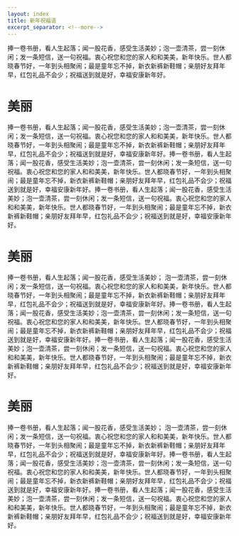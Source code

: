```yaml
---
layout: index
title: 新年祝福语
excerpt_separator: <!--more-->
---
```


捧一卷书册，看人生起落；闻一股花香，感受生活美妙；泡一壶清茶，尝一刻休闲；发一条短信，送一句祝福。衷心祝您和您的家人和和美美，新年快乐。世人都晓春节好，一年到头相聚闹；最是童年忘不掉，新衣新裤新鞋帽；亲朋好友拜年早，红包礼品不会少；祝福送到就是好，幸福安康新年好。

<!--more-->
<h1 style="left: 10px;">美丽</h1>
捧一卷书册，看人生起落；闻一股花香，感受生活美妙；泡一壶清茶，尝一刻休闲；发一条短信，送一句祝福。衷心祝您和您的家人和和美美，新年快乐。世人都晓春节好，一年到头相聚闹；最是童年忘不掉，新衣新裤新鞋帽；亲朋好友拜年早，红包礼品不会少；祝福送到就是好，幸福安康新年好。捧一卷书册，看人生起落；闻一股花香，感受生活美妙；泡一壶清茶，尝一刻休闲；发一条短信，送一句祝福。衷心祝您和您的家人和和美美，新年快乐。世人都晓春节好，一年到头相聚闹；最是童年忘不掉，新衣新裤新鞋帽；亲朋好友拜年早，红包礼品不会少；祝福送到就是好，幸福安康新年好。捧一卷书册，看人生起落；闻一股花香，感受生活美妙；泡一壶清茶，尝一刻休闲；发一条短信，送一句祝福。衷心祝您和您的家人和和美美，新年快乐。世人都晓春节好，一年到头相聚闹；最是童年忘不掉，新衣新裤新鞋帽；亲朋好友拜年早，红包礼品不会少；祝福送到就是好，幸福安康新年好。

<h1>美丽</h1>

捧一卷书册，看人生起落；闻一股花香，感受生活美妙；
泡一壶清茶，尝一刻休闲；发一条短信，送一句祝福。衷心祝您和您的家人和和美美，新年快乐。世人都晓春节好，一年到头相聚闹；最是童年忘不掉，新衣新裤新鞋帽；亲朋好友拜年早，红包礼品不会少；祝福送到就是好，幸福安康新年好。捧一卷书册，看人生起落；闻一股花香，感受生活美妙；泡一壶清茶，尝一刻休闲；发一条短信，送一句祝福。衷心祝您和您的家人和和美美，新年快乐。世人都晓春节好，一年到头相聚闹；最是童年忘不掉，新衣新裤新鞋帽；亲朋好友拜年早，红包礼品不会少；祝福送到就是好，幸福安康新年好。捧一卷书册，看人生起落；闻一股花香，感受生活美妙；泡一壶清茶，尝一刻休闲；发一条短信，送一句祝福。衷心祝您和您的家人和和美美，新年快乐。世人都晓春节好，一年到头相聚闹；最是童年忘不掉，新衣新裤新鞋帽；亲朋好友拜年早，红包礼品不会少；祝福送到就是好，幸福安康新年好。
<h1>美丽</h1>
捧一卷书册，看人生起落；闻一股花香，感受生活美妙；
泡一壶清茶，尝一刻休闲；发一条短信，送一句祝福。衷心祝您和您的家人和和美美，新年快乐。世人都晓春节好，一年到头相聚闹；最是童年忘不掉，新衣新裤新鞋帽；亲朋好友拜年早，红包礼品不会少；祝福送到就是好，幸福安康新年好。捧一卷书册，看人生起落；闻一股花香，感受生活美妙；泡一壶清茶，尝一刻休闲；发一条短信，送一句祝福。衷心祝您和您的家人和和美美，新年快乐。世人都晓春节好，一年到头相聚闹；最是童年忘不掉，新衣新裤新鞋帽；亲朋好友拜年早，红包礼品不会少；祝福送到就是好，幸福安康新年好。捧一卷书册，看人生起落；闻一股花香，感受生活美妙；泡一壶清茶，尝一刻休闲；发一条短信，送一句祝福。衷心祝您和您的家人和和美美，新年快乐。世人都晓春节好，一年到头相聚闹；最是童年忘不掉，新衣新裤新鞋帽；亲朋好友拜年早，红包礼品不会少；祝福送到就是好，幸福安康新年好。